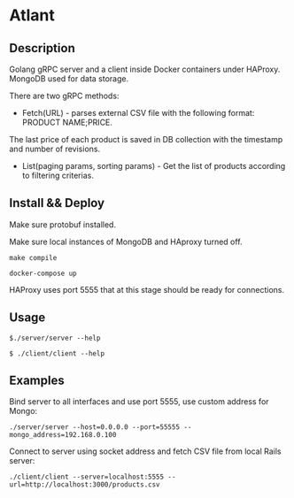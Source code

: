 # Atlant

## Description

Golang gRPC server and a client inside Docker containers  under HAProxy.
MongoDB used for data storage.

There are two gRPC methods:

- Fetch(URL) - parses external CSV file with the following format: PRODUCT NAME;PRICE.

The last price of each product is saved in DB collection with the timestamp and number of revisions.
 
- List(paging params, sorting params) - Get the list of products according to filtering criterias.

## Install && Deploy

Make sure protobuf installed.

Make sure local instances of MongoDB and HAproxy turned off.

``make compile``

``docker-compose up``

HAProxy uses port 5555 that at this stage should be ready for connections.

## Usage

``$./server/server --help``

``$ ./client/client --help``


## Examples

Bind server to all interfaces and use port 5555,  use custom address for Mongo:

``./server/server --host=0.0.0.0 --port=55555 --mongo_address=192.168.0.100``

Connect to server using socket address and fetch CSV file from local Rails server:

``./client/client --server=localhost:5555 --url=http://localhost:3000/products.csv``
